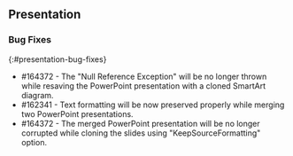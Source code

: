 ## Presentation

### Bug Fixes
{:#presentation-bug-fixes}
* \#164372 - The "Null Reference Exception" will be no longer thrown while resaving the PowerPoint presentation with a cloned SmartArt diagram.
* \#162341 - Text formatting will be now preserved properly while merging two PowerPoint presentations.
* \#164372 - The merged PowerPoint presentation will be no longer corrupted while cloning the slides using "KeepSourceFormatting" option.